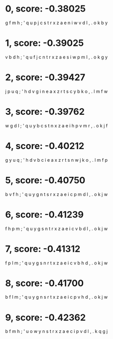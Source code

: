 # 0, score: -0.38025
g f m h ;  ' q u p j
c s t r x  z a e n i
w v d l ,  . o k b y
# 1, score: -0.39025
v b d h ;  ' q u f j
c n t r x  z a e s i
w p m l ,  . o k g y
# 2, score: -0.39427
j p u q ;  ' h d v g
i n e a x  z r t s c
y b k o ,  . l m f w
# 3, score: -0.39762
w g d l ;  ' q u y b
c s t n x  z a e i h
p v m r ,  . o k j f
# 4, score: -0.40212
g y u q ;  ' h d v b
c i e a x  z r t s n
w j k o ,  . l m f p
# 5, score: -0.40750
b v f h ;  ' q u y g
n t s r x  z a e i c
p m d l ,  . o k j w
# 6, score: -0.41239
f h p m ;  ' q u y g
s n t r x  z a e i c
v b d l ,  . o k j w
# 7, score: -0.41312
f p l m ;  ' q u y g
s n r t x  z a e i c
v b h d ,  . o k j w
# 8, score: -0.41700
b f l m ;  ' q u y g
n s r t x  z a e i c
p v h d ,  . o k j w
# 9, score: -0.42362
b f m h ;  ' u o w y
n s t r x  z a e c i
p v d l ,  . k q g j
